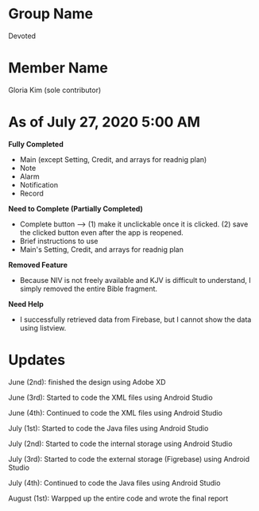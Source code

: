 # Group Name

Devoted

# Member Name

Gloria Kim (sole contributor)

# As of July 27, 2020 5:00 AM

**Fully Completed**

- Main (except Setting, Credit, and arrays for readnig plan)
- Note
- Alarm
- Notification
- Record

**Need to Complete (Partially Completed)**

- Complete button --> (1) make it unclickable once it is clicked. (2) save the clicked button even after the app is reopened.
- Brief instructions to use
- Main's Setting, Credit, and arrays for readnig plan

**Removed Feature**

- Because NIV is not freely available and KJV is difficult to understand, I simply removed the entire Bible fragment.

**Need Help**
- I successfully retrieved data from Firebase, but I cannot show the data using listview.

# Updates

June (2nd): finished the design using Adobe XD

June (3rd): Started to code the XML files using Android Studio 

June (4th): Continued to code the XML files using Android Studio

July (1st): Started to code the Java files using Android Studio

July (2nd): Started to code the internal storage using Android Studio

July (3rd): Started to code the external storage (Figrebase) using Android Studio

July (4th): Continued to code the Java files using Android Studio

August (1st): Warpped up the entire code and wrote the final report

